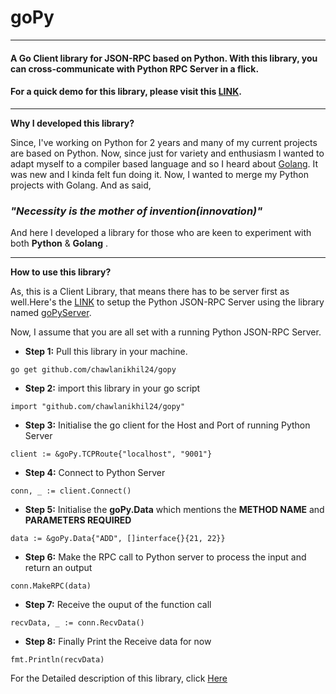 # **goPy**
---
#### A Go Client library for JSON-RPC based on Python. With this library, you can cross-communicate with Python RPC Server in a flick.

#### For a quick demo for this library, please visit this [LINK](chawlanikhil24.blogspot.com).

---
**Why I developed this library?**

Since, I've working on Python for 2 years and many of my current projects are based on Python. Now, since just for variety and enthusiasm I wanted to adapt myself to a compiler based language and so I heard about [Golang](chawlanikhil24.blogspot.com). It was new and I kinda felt fun doing it. Now, I wanted to merge my Python projects with Golang. And as said,


### *"Necessity is the mother of invention(innovation)"*

And here I developed a library for those who are keen to experiment with both **Python** & **Golang** .

---

**How to use this library?**

As, this is a Client Library, that means there has to be server first as well.Here's the [LINK](https://github.com/chawlanikhil24/goPyServer/blob/master/README.md) to setup the Python JSON-RPC Server using the library named [goPyServer](https://github.com/chawlanikhil24/goPyServer).

Now, I assume that you are all set with a running Python JSON-RPC Server.

* **Step 1:** Pull this library in your machine.
```
go get github.com/chawlanikhil24/gopy
```

* **Step 2:** import this library in your go script
```
import "github.com/chawlanikhil24/gopy"
```

* **Step 3:** Initialise the go client for the Host and Port of running Python Server
```
client := &goPy.TCPRoute{"localhost", "9001"}
```

* **Step 4:** Connect to Python Server
```
conn, _ := client.Connect()
```

* **Step 5:** Initialise the **goPy.Data** which mentions the **METHOD NAME** and **PARAMETERS REQUIRED**
```
data := &goPy.Data{"ADD", []interface{}{21, 22}}
```

* **Step 6:** Make the RPC call to Python server to process the input and return an output
```
conn.MakeRPC(data)
```

* **Step 7:** Receive the ouput of the function call
```
recvData, _ := conn.RecvData()
```

* **Step 8:** Finally Print the Receive data for now
```
fmt.Println(recvData)
```

For the Detailed description of this library, click [Here]()
